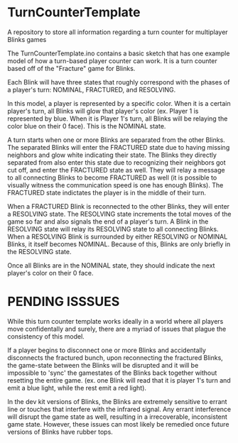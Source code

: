 # TurnCounterTemplate #
A repository to store all information regarding a turn counter for multiplayer Blinks games 

The TurnCounterTemplate.ino contains a basic sketch that has one example model of how a turn-based player counter can work. It is a turn counter based off of the "Fracture" game for Blinks. 

Each Blink will have three states that roughly correspond with the phases of a player's turn: NOMINAL, FRACTURED, and RESOLVING. 

In this model, a player is represented by a specific color. When it is a certain player's turn, all Blinks will glow that player's color (ex. Player 1 is represented by blue. When it is Player 1's turn, all Blinks will be relaying the color blue on their 0 face). This is the NOMINAL state. 

A turn starts when one or more Blinks are separated from the other Blinks. The separated Blinks will enter the FRACTURED state due to having missing neighbors and glow white indicating their state. The Blinks they directly separated from also enter this state due to recognizing their neighbors got cut off, and enter the FRACTURED state as well. They will relay a message to all connecting Blinks to become FRACTURED as well (it is possible to visually witness the communication speed is one has enough Blinks). The FRACTURED state indictates the player is in the middle of their turn. 

When a FRACTURED Blink is reconnected to the other Blinks, they will enter a RESOLVING state. The RESOLVING state increments the total moves of the game so far and also signals the end of a player's turn. A Blink in the RESOLVING state will relay its RESOLVING state to all connecting Blinks. When a RESOLVING Blink is surrounded by either RESOLVING or NOMINAL Blinks, it itself becomes NOMINAL. Because of this, Blinks are only briefly in the RESOLVING state. 

Once all Blinks are in the NOMINAL state, they should indicate the next player's color on their 0 face. 

# PENDING ISSSUES #

While this turn counter template works ideally in a world where all players move confidentally and surely, there are a myriad of issues that plague the consistency of this model. 

If a player begins to disconnect one or more Blinks and accidentally disconnects the fractured bunch, upon reconnecting the fractured Blinks, the game-state between the Blinks will be disrupted and it will be impossible to 'sync' the gamestates of the Blinks back together without resetting the entire game. (ex. one Blink will read that it is player 1's turn and emit a blue light, while the rest emit a red light). 

In the dev kit versions of Blinks, the Blinks are extremely sensitive to errant line or touches that interfere with the infrared signal. Any errant interference will disrupt the game state as well, resulting in a irrecoverable, inconsistent game state. However, these issues can most likely be remedied once future versions of Blinks have rubber tops. 
